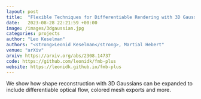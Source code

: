 ```yaml
---
layout: post
title:  "Flexible Techniques for Differentiable Rendering with 3D Gaussians"
date:   2023-08-28 22:21:59 +00:00
image: /images/3dgaussian.jpg
categories: projects
author: "Leo Keselman"
authors: "<strong>Leonid Keselman</strong>, Martial Hebert"
venue: "arXiv"
arxiv: https://arxiv.org/abs/2308.14737
code: https://github.com/leonidk/fmb-plus
website: https://leonidk.github.io/fmb-plus
---
```

We show how shape reconstruction with 3D Gaussians can be expanded to include differentiable optical flow, colored mesh exports and more. 